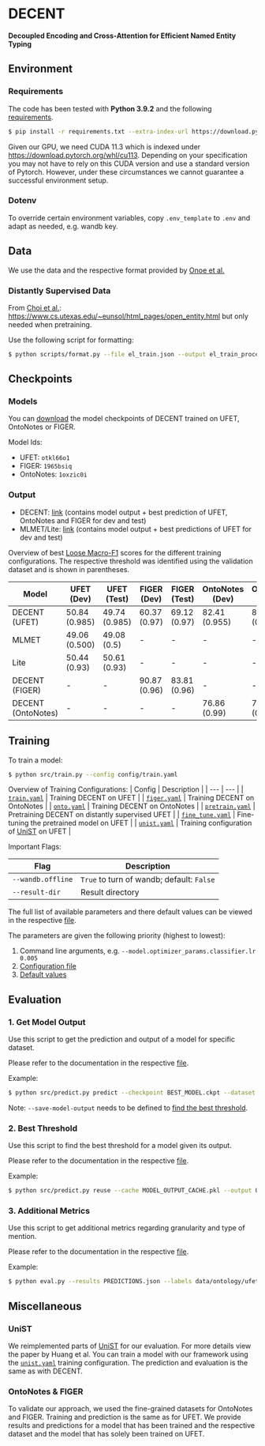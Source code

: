 # DECENT

**Decoupled Encoding and Cross-Attention for Efficient Named Entity Typing**

## Environment

### Requirements

The code has been tested with **Python 3.9.2** and the following [requirements](requirements.txt).


```bash
$ pip install -r requirements.txt --extra-index-url https://download.pytorch.org/whl/cu113
```

Given our GPU, we need CUDA 11.3 which is indexed under https://download.pytorch.org/whl/cu113. Depending on your specification you may not have to rely on this CUDA version and use a standard version of Pytorch. However, under these circumstances we cannot guarantee a successful environment setup.

### Dotenv

To override certain environment variables, copy `.env_template` to `.env` and adapt as needed, e.g. wandb key.

## Data

We use the data and the respective format provided by [Onoe et al.](https://github.com/yasumasaonoe/Box4Types)

### Distantly Supervised Data
From [Choi et al.](https://aclanthology.org/P18-1009.pdf):
https://www.cs.utexas.edu/~eunsol/html_pages/open_entity.html but only needed when pretraining.

Use the following script for formatting:

```bash
$ python scripts/format.py --file el_train.json --output el_train_processed.json
```

## Checkpoints

### Models

You can [download](https://drive.google.com/file/d/1mieu2HgUJLZAtrMsgRdYNzOQJJdKrJoc/view?usp=sharing) the model checkpoints of DECENT trained on UFET, OntoNotes or FIGER.

Model Ids:
- UFET: `otkl66o1`
- FIGER: `1965bsiq`
- OntoNotes: `1oxzic0i`

### Output

- DECENT: [link](https://drive.google.com/file/d/1-CM59LYWxLw4puAVXjV4ok896G7y1XQI/view?usp=sharing) (contains model output + best prediction of UFET, OntoNotes and FIGER for dev and test)
- MLMET/Lite: [link](https://drive.google.com/file/d/1AryPlLB3ltk_bEklwp8hq_ybQ2jMc4QR/view?usp=sharing) (contains model output + best predictions of UFET for dev and test)

Overview of best [Loose Macro-F1](https://aiweb.cs.washington.edu/ai/pubs/ling-aaai12.pdf) scores for the different training configurations.
The respective threshold was identified using the validation dataset and is shown in parentheses.

| Model             | UFET (Dev)    | UFET (Test)   | FIGER (Dev)   | FIGER (Test)  | OntoNotes (Dev)   | OntoNotes (Test)  |
| ---               | ---           | ---           | ---           | ---           | ---               | ---               |
| DECENT (UFET)     | 50.84 (0.985) | 49.74 (0.985) | 60.37 (0.97)  | 69.12 (0.97)  | 82.41 (0.955)     | 83.10 (0.955)     |
| MLMET             | 49.06 (0.500) | 49.08 (0.5)   | -             | -             | -                 | -                 |         
| Lite              | 50.44 (0.93)  | 50.61 (0.93)  | -             | -             | -                 | -                 |  
| DECENT (FIGER)    | -             | -             | 90.87 (0.96)  | 83.81 (0.96)  | -                 | -                 |
| DECENT (OntoNotes)| -             | -             | -             | -             | 76.86 (0.99)      | 77.01 (0.99)      |

## Training

To train a model:
```bash
$ python src/train.py --config config/train.yaml
```

Overview of Training Configurations: 
| Config | Description |
| ---  | ---         |
| [`train.yaml`](config/train.yaml) | Training DECENT on UFET |
| [`figer.yaml`](config/figer.yaml) | Training DECENT on OntoNotes |
| [`onto.yaml`](config/onto.yaml) | Training DECENT on OntoNotes |
| [`pretrain.yaml`](config/pretrain.yaml) | Pretraining DECENT on distantly supervised UFET |
| [`fine_tune.yaml`](config/fine_tune.yaml) | Fine-tuning the pretrained model on UFET |
| [`unist.yaml`](config/unist.yaml) | Training configuration of [UniST](https://aclanthology.org/2022.naacl-main.190.pdf) on UFET |

Important Flags:

| Flag | Description |
| ---  | ---         |
| `--wandb.offline` | `True` to turn of wandb; default: `False`         |
| `--result-dir` | Result directory |

The full list of available parameters and there default values can be viewed in the respective [file](src/utils/config.py).

The parameters are given the following priority (highest to lowest):

1. Command line arguments, e.g. `--model.optimizer_params.classifier.lr 0.005`
2. [Configuration file](config)
3. [Default values](src/utils/config.py)


## Evaluation

### 1. Get Model Output

Use this script to get the prediction and output of a model for specific dataset.

Please refer to the documentation in the respective [file](src/predict.py#L171).

Example:
```bash
$ python src/predict.py predict --checkpoint BEST_MODEL.ckpt --dataset data/ufet/ufet_dev.json --labels data/ontology/ufet_types.txt --output OUTPUT_FOLDER --save-model-output CACHE_FOLDER --model-id 123 --batch-size 128
```

Note: `--save-model-output` needs to be defined to [find the best threshold](#2-best-threshold). 

### 2. Best Threshold

Use this script to find the best threshold for a model given its output.

Please refer to the documentation in the respective [file](src/predict.py#L120).

Example:
```bash
$ python src/predict.py reuse --cache MODEL_OUTPUT_CACHE.pkl --output OUTPUT_FOLDER --threshold-step 0.005
```

### 3. Additional Metrics 

Use this script to get additional metrics regarding granularity and type of mention.

Please refer to the documentation in the respective [file](src/eval.py#L29).

Example:
```bash
$ python eval.py --results PREDICTIONS.json --labels data/ontology/ufet_types.txt
```

## Miscellaneous

### UniST

We reimplemented parts of [UniST](https://aclanthology.org/2022.naacl-main.190.pdf) for our evaluation.
For more details view the paper by Huang et al.
You can train a model with our framework using the [`unist.yaml`](config/unist.yaml) training configuration.
The prediction and evaluation is the same as with DECENT.

### OntoNotes & FIGER

To validate our approach, we used the fine-grained datasets for OntoNotes and FIGER.
Training and prediction is the same as for UFET.
We provide results and predictions for a model that has been trained and the respective dataset and the model that has solely been trained on UFET.
